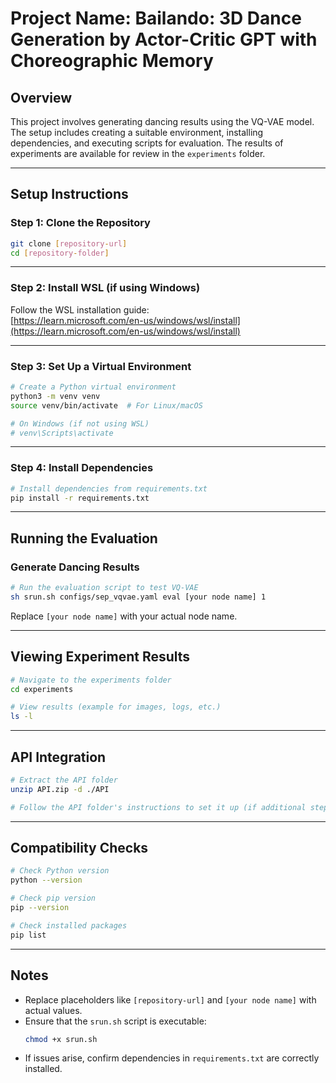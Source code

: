 
# Project Name: Bailando: 3D Dance Generation by Actor-Critic GPT with Choreographic Memory

## Overview
This project involves generating dancing results using the VQ-VAE model. The setup includes creating a suitable environment, installing dependencies, and executing scripts for evaluation. The results of experiments are available for review in the `experiments` folder.

---

## Setup Instructions

### Step 1: Clone the Repository
```bash
git clone [repository-url]
cd [repository-folder]
```

---

### Step 2: Install WSL (if using Windows)
Follow the WSL installation guide:  
[https://learn.microsoft.com/en-us/windows/wsl/install](https://learn.microsoft.com/en-us/windows/wsl/install)

---

### Step 3: Set Up a Virtual Environment
```bash
# Create a Python virtual environment
python3 -m venv venv
source venv/bin/activate  # For Linux/macOS

# On Windows (if not using WSL)
# venv\Scripts\activate
```

---

### Step 4: Install Dependencies
```bash
# Install dependencies from requirements.txt
pip install -r requirements.txt
```

---

## Running the Evaluation

### Generate Dancing Results
```bash
# Run the evaluation script to test VQ-VAE
sh srun.sh configs/sep_vqvae.yaml eval [your node name] 1
```

Replace `[your node name]` with your actual node name.

---

## Viewing Experiment Results
```bash
# Navigate to the experiments folder
cd experiments

# View results (example for images, logs, etc.)
ls -l
```

---

## API Integration
```bash
# Extract the API folder
unzip API.zip -d ./API

# Follow the API folder's instructions to set it up (if additional steps are provided).
```

---

## Compatibility Checks
```bash
# Check Python version
python --version

# Check pip version
pip --version

# Check installed packages
pip list
```

---

## Notes
- Replace placeholders like `[repository-url]` and `[your node name]` with actual values.
- Ensure that the `srun.sh` script is executable:
  ```bash
  chmod +x srun.sh
  ```
- If issues arise, confirm dependencies in `requirements.txt` are correctly installed.
